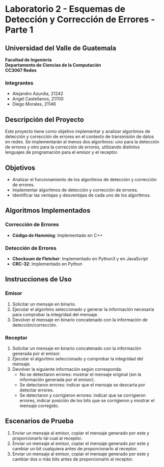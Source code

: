 # Laboratorio 2 - Esquemas de Detección y Corrección de Errores - Parte 1

## Universidad del Valle de Guatemala
**Facultad de Ingeniería**  
**Departamento de Ciencias de la Computación**  
**CC3067 Redes**

### Integrantes
- Alejandro Azurdia, 21242
- Angel Castellanos, 21700
- Diego Morales, 21146

## Descripción del Proyecto
Este proyecto tiene como objetivo implementar y analizar algoritmos de detección y corrección de errores en el contexto de transmisión de datos en redes. Se implementarán al menos dos algoritmos: uno para la detección de errores y otro para la corrección de errores, utilizando distintos lenguajes de programación para el emisor y el receptor.

## Objetivos
- Analizar el funcionamiento de los algoritmos de detección y corrección de errores.
- Implementar algoritmos de detección y corrección de errores.
- Identificar las ventajas y desventajas de cada uno de los algoritmos.

## Algoritmos Implementados
### Corrección de Errores
- **Código de Hamming**: Implementado en C++

### Detección de Errores
- **Checksum de Fletcher**: Implementado en Python3 y en JavaScript
- **CRC-32**: Implementado en Python

## Instrucciones de Uso
### Emisor
1. Solicitar un mensaje en binario.
2. Ejecutar el algoritmo seleccionado y generar la información necesaria para comprobar la integridad del mensaje.
3. Devolver el mensaje en binario concatenado con la información de detección/corrección.

### Receptor
1. Solicitar un mensaje en binario concatenado con la información generada por el emisor.
2. Ejecutar el algoritmo seleccionado y comprobar la integridad del mensaje.
3. Devolver la siguiente información según corresponda:
   - No se detectaron errores: mostrar el mensaje original (sin la información generada por el emisor).
   - Se detectaron errores: indicar que el mensaje se descarta por detectar errores.
   - Se detectaron y corrigieron errores: indicar que se corrigieron errores, indicar posición de los bits que se corrigieron y mostrar el mensaje corregido.

## Escenarios de Prueba
1. Enviar un mensaje al emisor, copiar el mensaje generado por este y proporcionarlo tal cual al receptor.
2. Enviar un mensaje al emisor, copiar el mensaje generado por este y cambiar un bit cualquiera antes de proporcionarlo al receptor.
3. Enviar un mensaje al emisor, copiar el mensaje generado por este y cambiar dos o más bits antes de proporcionarlo al receptor.



